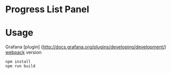 # Progress List Panel

# Usage

Grafana [plugin] (http://docs.grafana.org/plugins/developing/development/)
[webpack](https://webpack.github.io) version

```
npm install
npm run build
```
